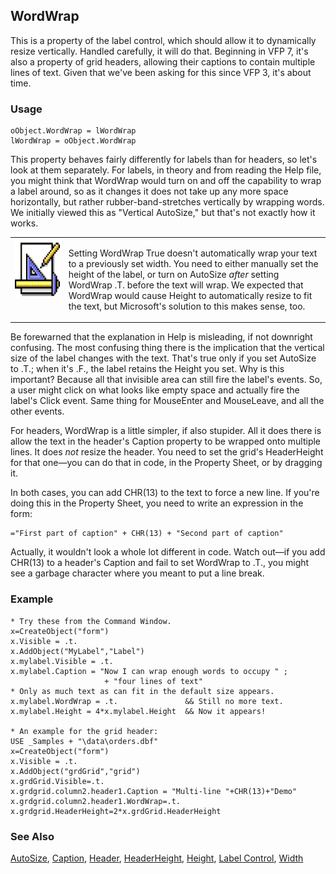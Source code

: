 ## WordWrap

This is a property of the label control, which should allow it to dynamically resize vertically. Handled carefully, it will do that. Beginning in VFP 7, it's also a property of grid headers, allowing their captions to contain multiple lines of text. Given that we've been asking for this since VFP 3, it's about time.

### Usage

```foxpro
oObject.WordWrap = lWordWrap
lWordWrap = oObject.WordWrap
```

This property behaves fairly differently for labels than for headers, so let's look at them separately. For labels, in theory and from reading the Help file, you might think that WordWrap would turn on and off the capability to wrap a label around, so as it changes it does not take up any more space horizontally, but rather rubber-band-stretches vertically by wrapping words. We initially viewed this as "Vertical AutoSize," but that's not exactly how it works.

<table>
<tr>
  <td width="17%" valign="top">
<img width="94" height="94" src="Design.gif">
  </td>
  <td width="83%">
  <p>Setting WordWrap True doesn't automatically wrap your text to a previously set width. You need to either manually set the height of the label, or turn on AutoSize <i>after</i> setting WordWrap .T. before the text will wrap. We expected that WordWrap would cause Height to automatically resize to fit the text, but Microsoft's solution to this makes sense, too. </p>
  </td>
 </tr>
</table>

Be forewarned that the explanation in Help is misleading, if not downright confusing. The most confusing thing there is the implication that the vertical size of the label changes with the text. That's true only if you set AutoSize to .T.; when it's .F., the label retains the Height you set. Why is this important? Because all that invisible area can still fire the label's events. So, a user might click on what looks like empty space and actually fire the label's Click event. Same thing for MouseEnter and MouseLeave, and all the other events.

For headers, WordWrap is a little simpler, if also stupider. All it does there is allow the text in the header's Caption property to be wrapped onto multiple lines. It does *not* resize the header. You need to set the grid's HeaderHeight for that one&mdash;you can do that in code, in the Property Sheet, or by dragging it.

In both cases, you can add CHR(13) to the text to force a new line. If you're doing this in the Property Sheet, you need to write an expression in the form:

```foxpro
="First part of caption" + CHR(13) + "Second part of caption"
```
Actually, it wouldn't look a whole lot different in code. Watch out&mdash;if you add CHR(13) to a header's Caption and fail to set WordWrap to .T., you might see a garbage character where you meant to put a line break.

### Example

```foxpro
* Try these from the Command Window.
x=CreateObject("form")
x.Visible = .t.
x.AddObject("MyLabel","Label")
x.mylabel.Visible = .t.
x.mylabel.Caption = "Now I can wrap enough words to occupy " ;
                     + "four lines of text"
* Only as much text as can fit in the default size appears.
x.mylabel.WordWrap = .t.               && Still no more text.
x.mylabel.Height = 4*x.mylabel.Height  && Now it appears!

* An example for the grid header:
USE _Samples + "\data\orders.dbf"
x=CreateObject("form")
x.Visible = .t.
x.AddObject("grdGrid","grid")
x.grdGrid.Visible=.t.
x.grdgrid.column2.header1.Caption = "Multi-line "+CHR(13)+"Demo"
x.grdgrid.column2.header1.WordWrap=.t.
x.grdgrid.HeaderHeight=2*x.grdGrid.HeaderHeight
```
### See Also

[AutoSize](s4g478.md), [Caption](s4g482.md), [Header](s4g488.md), [HeaderHeight](s4g505.md), [Height](s4g368.md), [Label Control](s4g511.md), [Width](s4g368.md)